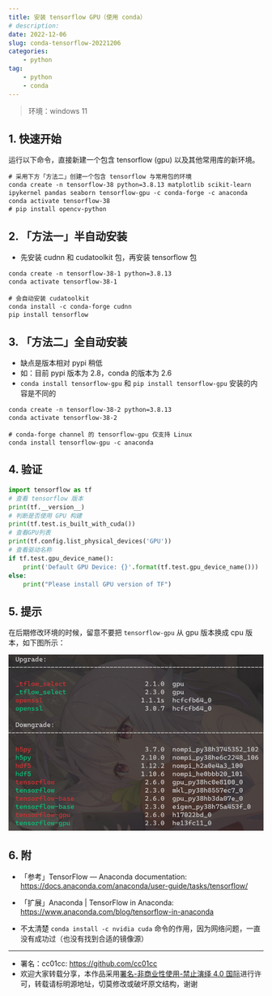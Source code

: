 ```yaml
---
title: 安装 tensorflow GPU（使用 conda）
# description: 
date: 2022-12-06
slug: conda-tensorflow-20221206
categories:
    - python
tag:
    - python
    - conda
---
```


> 环境：windows 11

## 1. 快速开始

运行以下命令，直接新建一个包含 tensorflow (gpu) 以及其他常用库的新环境。

```shell
# 采用下方「方法二」创建一个包含 tensorflow 与常用包的环境
conda create -n tensorflow-38 python=3.8.13 matplotlib scikit-learn ipykernel pandas seaborn tensorflow-gpu -c conda-forge -c anaconda
conda activate tensorflow-38
# pip install opencv-python
```

## 2. 「方法一」半自动安装

- 先安装 cudnn 和 cudatoolkit 包，再安装 tensorflow 包

```shell
conda create -n tensorflow-38-1 python=3.8.13
conda activate tensorflow-38-1

# 会自动安装 cudatoolkit
conda install -c conda-forge cudnn
pip install tensorflow
```

## 3. 「方法二」全自动安装

- 缺点是版本相对 pypi 稍低
- 如：目前 pypi 版本为 2.8，conda 的版本为 2.6
- `conda install tensorflow-gpu` 和 `pip install tensorflow-gpu` 安装的内容是不同的

```shell
conda create -n tensorflow-38-2 python=3.8.13
conda activate tensorflow-38-2

# conda-forge channel 的 tensorflow-gpu 仅支持 Linux
conda install tensorflow-gpu -c anaconda
```

## 4. 验证

```python
import tensorflow as tf
# 查看 tensorflow 版本
print(tf.__version__)
# 判断是否使用 GPU 构建
print(tf.test.is_built_with_cuda())
# 查看GPU列表
print(tf.config.list_physical_devices('GPU'))
# 查看驱动名称
if tf.test.gpu_device_name():
    print('Default GPU Device: {}'.format(tf.test.gpu_device_name()))
else:
    print("Please install GPU version of TF")
```

## 5. 提示

在后期修改环境的时候，留意不要把 `tensorflow-gpu` 从 gpu 版本换成 cpu 版本，如下图所示：

![tensorflow 降级](https://raw.githubusercontent.com/cc01cc/zeorep/main/pic/202211102218460.png)

## 6. 附

- 「参考」TensorFlow — Anaconda documentation: <https://docs.anaconda.com/anaconda/user-guide/tasks/tensorflow/>
- 「扩展」Anaconda | TensorFlow in Anaconda: <https://www.anaconda.com/blog/tensorflow-in-anaconda>

- 不太清楚 `conda install -c nvidia cuda` 命令的作用，因为网络问题，一直没有成功过（也没有找到合适的镜像源）

---

- 署名：cc01cc: <https://github.com/cc01cc>
- 欢迎大家转载分享，本作品采用[署名-非商业性使用-禁止演绎 4.0 国际](https://creativecommons.org/licenses/by-nc-nd/4.0/)进行许可，转载请标明源地址，切莫修改或破坏原文结构，谢谢
